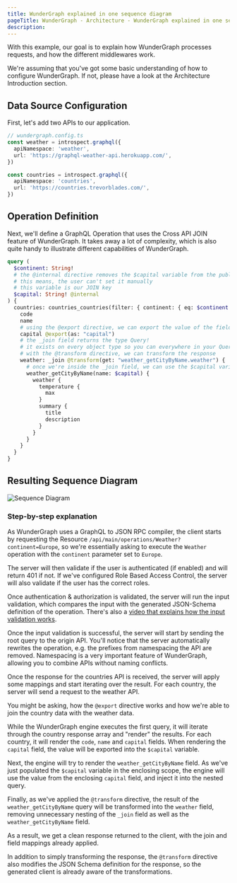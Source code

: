 ```yaml
---
title: WunderGraph explained in one sequence diagram
pageTitle: WunderGraph - Architecture - WunderGraph explained in one sequence diagram
description:
---
```


With this example, our goal is to explain how WunderGraph processes requests,
and how the different middlewares work.

We're assuming that you've got some basic understanding of how to configure WunderGraph.
If not, please have a look at the Architecture Introduction section.

## Data Source Configuration

First, let's add two APIs to our application.

```typescript
// wundergraph.config.ts
const weather = introspect.graphql({
  apiNamespace: 'weather',
  url: 'https://graphql-weather-api.herokuapp.com/',
})

const countries = introspect.graphql({
  apiNamespace: 'countries',
  url: 'https://countries.trevorblades.com/',
})
```

## Operation Definition

Next, we'll define a GraphQL Operation that uses the Cross API JOIN feature of WunderGraph.
It takes away a lot of complexity,
which is also quite handy to illustrate different capabilities of WunderGraph.

```graphql
query (
  $continent: String!
  # the @internal directive removes the $capital variable from the public API
  # this means, the user can't set it manually
  # this variable is our JOIN key
  $capital: String! @internal
) {
  countries: countries_countries(filter: { continent: { eq: $continent } }) {
    code
    name
    # using the @export directive, we can export the value of the field `capital` into the JOIN key ($capital)
    capital @export(as: "capital")
    # the _join field returns the type Query!
    # it exists on every object type so you can everywhere in your Query documents
    # with the @transform directive, we can transform the response
    weather: _join @transform(get: "weather_getCityByName.weather") {
      # once we're inside the _join field, we can use the $capital variable to join the weather API
      weather_getCityByName(name: $capital) {
        weather {
          temperature {
            max
          }
          summary {
            title
            description
          }
        }
      }
    }
  }
}
```

## Resulting Sequence Diagram

![Sequence Diagram](/images/wundergraph_example_swimlanes.png)

### Step-by-step explanation

As WunderGraph uses a GraphQL to JSON RPC compiler,
the client starts by requesting the Resource `/api/main/operations/Weather?continent=Europe`,
so we're essentially asking to execute the `Weather` operation with the `continent` parameter set to `Europe`.

The server will then validate if the user is authenticated (if enabled) and will return 401 if not.
If we've configured Role Based Access Control, the server will also validate if the user has the correct roles.

Once authentication & authorization is validated,
the server will run the input validation,
which compares the input with the generated JSON-Schema definition of the operation.
There's also a [video that explains how the input validation works](https://www.youtube.com/watch?v=_TCU6da0GA8).

Once the input validation is successful,
the server will start by sending the root query to the origin API.
You'll notice that the server automatically rewrites the operation,
e.g. the prefixes from namespacing the API are removed.
Namespacing is a very important feature of WunderGraph,
allowing you to combine APIs without naming conflicts.

Once the response for the countries API is received,
the server will apply some mappings and start iterating over the result.
For each country, the server will send a request to the weather API.

You might be asking, how the `@export` directive works and how we're able to join the country data with the weather data.

While the WunderGraph engine executes the first query,
it will iterate through the country response array and "render" the results.
For each country,
it will render the `code`, `name` and `capital` fields.
When rendering the `capital` field,
the value will be exported into the `$capital` variable.

Next, the engine will try to render the `weather_getCityByName` field.
As we've just populated the `$capital` variable in the enclosing scope,
the engine will use the value from the enclosing `capital` field,
and inject it into the nested query.

Finally, as we've applied the `@transform` directive,
the result of the `weather_getCityByName` query will be transformed into the `weather` field,
removing unnecessary nesting of the `_join` field as well as the `weather_getCityByName` field.

As a result,
we get a clean response returned to the client,
with the join and field mappings already applied.

In addition to simply transforming the response,
the `@transform` directive also modifies the JSON Schema definition for the response,
so the generated client is already aware of the transformations.
